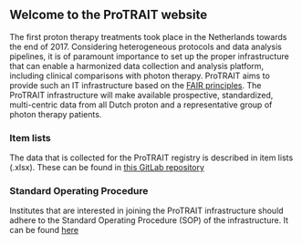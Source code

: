 ## Welcome to the ProTRAIT website
The first proton therapy treatments took place in the Netherlands towards the end of 2017. Considering heterogeneous protocols and data analysis pipelines, it is of paramount importance to set up the proper infrastructure that can enable a harmonized data collection and analysis platform, including clinical comparisons with photon therapy. 
ProTRAIT aims to provide such an IT infrastructure based on the [FAIR principles](https://www.go-fair.org/fair-principles/). 
The ProTRAIT infrastructure will make available prospective, standardized, multi-centric data from all Dutch proton and a representative group of photon therapy patients.

### Item lists

The data that is collected for the ProTRAIT registry is described in item lists (.xlsx). These can be found in [this GitLab repository](https://github.com/QRoos/ProTRAIT)

### Standard Operating Procedure

Institutes that are interested in joining the ProTRAIT infrastructure should adhere to the Standard Operating Procedure (SOP) of the infrastructure. It can be found [here](https://docs.google.com/document/d/1hkW8ksyPkkTZlJYJNpCoaNgPOQjwOqUvcCb3xnyUn_M/edit?usp=sharing)

